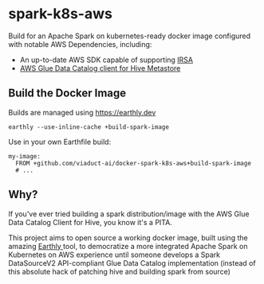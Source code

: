 # spark-k8s-aws

Build for an Apache Spark on kubernetes-ready docker image configured with notable AWS Dependencies, including:
* An up-to-date AWS SDK capable of supporting [ IRSA ](https://aws.amazon.com/blogs/opensource/introducing-fine-grained-iam-roles-service-accounts/)
* [ AWS Glue Data Catalog client for Hive Metastore ](https://github.com/viaduct-ai/aws-glue-data-catalog-client-for-apache-hive-metastore)

## Build the Docker Image
Builds are managed using https://earthly.dev

```
earthly --use-inline-cache +build-spark-image
```

Use in your own Earthfile build:
```
my-image:
  FROM +github.com/viaduct-ai/docker-spark-k8s-aws+build-spark-image
  # ...
```

## Why?
If you've ever tried building a spark distribution/image with the AWS Glue Data
Catalog Client for Hive, you know it's a PITA.

This project aims to open source a working docker image, built using the
amazing [ Earthly ](https://earthly.dev) tool, to democratize a more integrated
Apache Spark on Kubernetes on AWS experience until someone develops a Spark
DataSourceV2 API-compliant Glue Data Catalog implementation (instead of
this absolute hack of patching hive and building spark from source)

